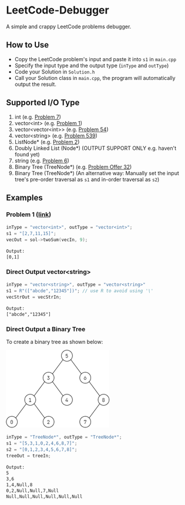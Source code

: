 # LeetCode-Debugger

A simple and crappy LeetCode problems debugger.

## How to Use
- Copy the LeetCode problem's input and paste it into `s1` in `main.cpp`
- Specify the input type and the output type (`inType` and `outType`)
- Code your Solution in `Solution.h`
- Call your Solution class in `main.cpp`, the program will automatically output the result.

## Supported I/O Type

1. int (e.g. [Problem 7](https://leetcode.com/problems/reverse-integer/))
2. vector\<int\> (e.g. [Problem 1](https://leetcode.com/problems/two-sum/))
3. vector\<vector\<int\>\> (e.g. [Problem 54](https://leetcode.com/problems/spiral-matrix/))
3. vector\<string\> (e.g. [Problem 539](https://leetcode.com/problems/minimum-time-difference/))
4. ListNode\* (e.g. [Problem 2](https://leetcode.com/problems/add-two-numbers/)) 
4. Doubly Linked List (Node*) (OUTPUT SUPPORT ONLY e.g. haven't found yet)
7. string (e.g. [Problem 6](https://leetcode.com/problems/zigzag-conversion/))
6. Binary Tree (TreeNode*) (e.g. [Problem Offer 32](https://leetcode-cn.com/problems/cong-shang-dao-xia-da-yin-er-cha-shu-iii-lcof/))
7. Binary Tree (TreeNode*) (An alternative way: Manually set the input tree's pre-order traversal as `s1` and in-order traversal as `s2`)

## Examples
### Problem 1 ([link](https://leetcode.com/problems/two-sum/))
```c++
inType = "vector<int>", outType = "vector<int>";
s1 = "[2,7,11,15]";
vecOut = sol->twoSum(vecIn, 9);
```
```
Output: 
[0,1]
```
### Direct Output vector\<string\>
```c++
inType = "vector<string>", outType = "vector<string>"
s1 = R"(["abcde","12345"])"; // use R to avoid using '\'
vecStrOut = vecStrIn;
```
```
Output:
["abcde","12345"]
```
### Direct Output a Binary Tree
To create a binary tree as shown below:

<img src=".\treeExample.png" alt="Binary Tree">

```c++
inType = "TreeNode*", outType = "TreeNode*";
s1 = "[5,3,1,0,2,4,6,8,7]";
s2 = "[0,1,2,3,4,5,6,7,8]";
treeOut = treeIn;
```
```
Output:
5
3,6
1,4,Null,8
0,2,Null,Null,7,Null
Null,Null,Null,Null,Null,Null
```
